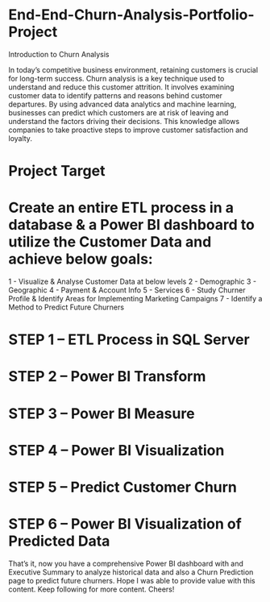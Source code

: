 # End-End-Churn-Analysis-Portfolio-Project
Introduction to Churn Analysis 

In today’s competitive business environment, retaining customers is crucial for long-term success. Churn analysis is a key technique used to understand and reduce this customer attrition. It involves examining customer data to identify patterns and reasons behind customer departures. By using advanced data analytics and machine learning, businesses can predict which customers are at risk of leaving and understand the factors driving their decisions. This knowledge allows companies to take proactive steps to improve customer satisfaction and loyalty. 

# Project Target

# Create an entire ETL process in a database & a Power BI dashboard to utilize the Customer Data and achieve below goals:

1 - Visualize & Analyse Customer Data at below levels
2 - Demographic
3 - Geographic
4 - Payment & Account Info
5 - Services
6 - Study Churner Profile & Identify Areas for Implementing Marketing Campaigns
7 - Identify a Method to Predict Future Churners
 
# STEP 1 – ETL Process in SQL Server 
# STEP 2 – Power BI Transform 
# STEP 3 – Power BI Measure
# STEP 4 – Power BI Visualization
# STEP 5 – Predict Customer Churn
# STEP 6 – Power BI Visualization of Predicted Data

That’s it, now you have a comprehensive Power BI dashboard with and Executive Summary to analyze historical data and also a Churn Prediction page to predict future churners.
Hope I was able to provide value with this content. Keep following for more content. Cheers!
